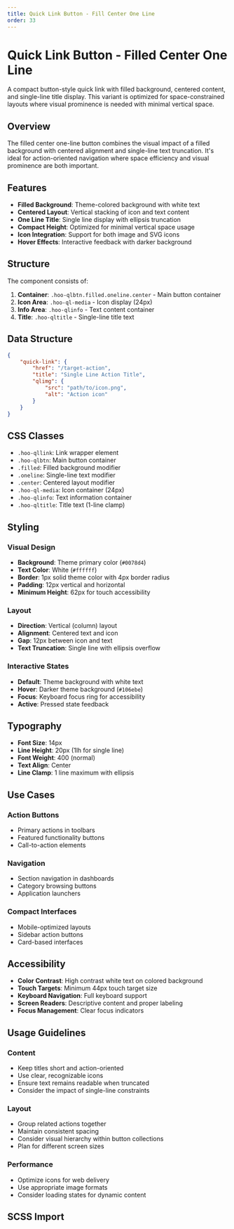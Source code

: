 ```yaml
---
title: Quick Link Button - Fill Center One Line
order: 33
---
```


# Quick Link Button - Filled Center One Line

A compact button-style quick link with filled background, centered content, and single-line title display. This variant is optimized for space-constrained layouts where visual prominence is needed with minimal vertical space.

## Overview

The filled center one-line button combines the visual impact of a filled background with centered alignment and single-line text truncation. It's ideal for action-oriented navigation where space efficiency and visual prominence are both important.

## Features

- **Filled Background**: Theme-colored background with white text
- **Centered Layout**: Vertical stacking of icon and text content
- **One Line Title**: Single line display with ellipsis truncation
- **Compact Height**: Optimized for minimal vertical space usage
- **Icon Integration**: Support for both image and SVG icons
- **Hover Effects**: Interactive feedback with darker background

## Structure

The component consists of:
1. **Container**: `.hoo-qlbtn.filled.oneline.center` - Main button container
2. **Icon Area**: `.hoo-ql-media` - Icon display (24px)
3. **Info Area**: `.hoo-qlinfo` - Text content container
4. **Title**: `.hoo-qltitle` - Single-line title text

## Data Structure

```json
{
    "quick-link": {
        "href": "/target-action",
        "title": "Single Line Action Title",
        "qlimg": {
            "src": "path/to/icon.png",
            "alt": "Action icon"
        }
    }
}
```

## CSS Classes

- `.hoo-qllink`: Link wrapper element
- `.hoo-qlbtn`: Main button container
- `.filled`: Filled background modifier
- `.oneline`: Single-line text modifier
- `.center`: Centered layout modifier
- `.hoo-ql-media`: Icon container (24px)
- `.hoo-qlinfo`: Text information container
- `.hoo-qltitle`: Title text (1-line clamp)

## Styling

### Visual Design
- **Background**: Theme primary color (`#0078d4`)
- **Text Color**: White (`#ffffff`)
- **Border**: 1px solid theme color with 4px border radius
- **Padding**: 12px vertical and horizontal
- **Minimum Height**: 62px for touch accessibility

### Layout
- **Direction**: Vertical (column) layout
- **Alignment**: Centered text and icon
- **Gap**: 12px between icon and text
- **Text Truncation**: Single line with ellipsis overflow

### Interactive States
- **Default**: Theme background with white text
- **Hover**: Darker theme background (`#106ebe`)
- **Focus**: Keyboard focus ring for accessibility
- **Active**: Pressed state feedback

## Typography

- **Font Size**: 14px
- **Line Height**: 20px (1lh for single line)
- **Font Weight**: 400 (normal)
- **Text Align**: Center
- **Line Clamp**: 1 line maximum with ellipsis

## Use Cases

### Action Buttons
- Primary actions in toolbars
- Featured functionality buttons
- Call-to-action elements

### Navigation
- Section navigation in dashboards
- Category browsing buttons
- Application launchers

### Compact Interfaces
- Mobile-optimized layouts
- Sidebar action buttons
- Card-based interfaces

## Accessibility

- **Color Contrast**: High contrast white text on colored background
- **Touch Targets**: Minimum 44px touch target size
- **Keyboard Navigation**: Full keyboard support
- **Screen Readers**: Descriptive content and proper labeling
- **Focus Management**: Clear focus indicators

## Usage Guidelines

### Content
- Keep titles short and action-oriented
- Use clear, recognizable icons
- Ensure text remains readable when truncated
- Consider the impact of single-line constraints

### Layout
- Group related actions together
- Maintain consistent spacing
- Consider visual hierarchy within button collections
- Plan for different screen sizes

### Performance
- Optimize icons for web delivery
- Use appropriate image formats
- Consider loading states for dynamic content

## SCSS Import

